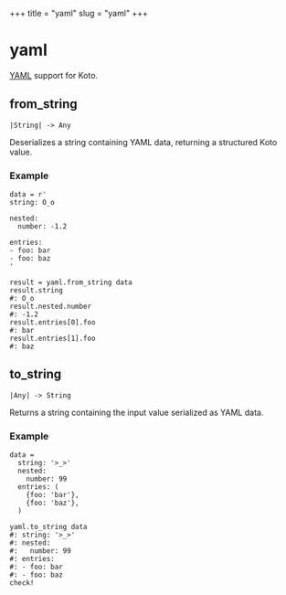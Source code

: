 +++
title = "yaml"
slug = "yaml"
+++

# yaml

[YAML](https://yaml.org) support for Koto.

## from_string

````kototype
|String| -> Any
````

Deserializes a string containing YAML data, returning a structured Koto value.

### Example

````koto
data = r'
string: O_o

nested:
  number: -1.2

entries:
- foo: bar
- foo: baz
'

result = yaml.from_string data
result.string
#: O_o
result.nested.number
#: -1.2
result.entries[0].foo
#: bar
result.entries[1].foo
#: baz
````

## to_string

````kototype
|Any| -> String
````

Returns a string containing the input value serialized as YAML data.

### Example

````koto
data =
  string: '>_>'
  nested:
    number: 99
  entries: (
    {foo: 'bar'},
    {foo: 'baz'},
  )

yaml.to_string data
#: string: '>_>'
#: nested:
#:   number: 99
#: entries:
#: - foo: bar
#: - foo: baz
check!
````